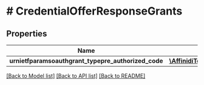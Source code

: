 # # CredentialOfferResponseGrants

## Properties

Name | Type | Description | Notes
------------ | ------------- | ------------- | -------------
**urnietfparamsoauthgrant_typepre_authorized_code** | [**\AffinidiTdk\Clients\CredentialIssuanceClient\Model\CredentialOfferResponseGrantsUrnIetfParamsOauthGrantTypePreAuthorizedCode**](CredentialOfferResponseGrantsUrnIetfParamsOauthGrantTypePreAuthorizedCode.md) |  |

[[Back to Model list]](../../README.md#models) [[Back to API list]](../../README.md#endpoints) [[Back to README]](../../README.md)
